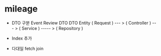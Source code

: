 # mileage

- DTO 구분
           Event                Review
            DTO                  DTO               Entity
( Request ) --- > ( Controller ) --- > ( Service ) ----- > ( Repository )

- Index 추가


- 다대일 fetch join
